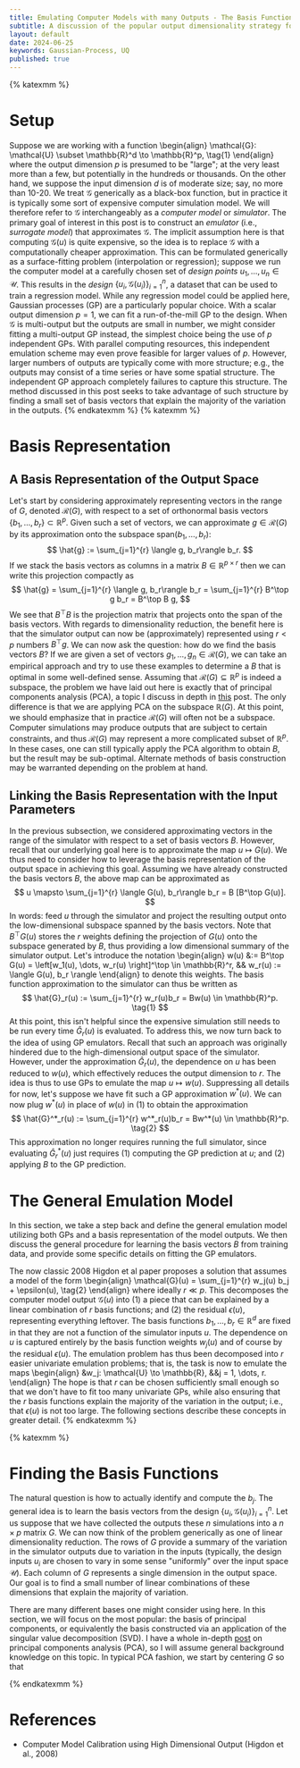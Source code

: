 ```yaml
---
title: Emulating Computer Models with many Outputs - The Basis Function Approach
subtitle: A discussion of the popular output dimensionality strategy for emulating multi-output functions.
layout: default
date: 2024-06-25
keywords: Gaussian-Process, UQ
published: true
---
```


{% katexmm %}
# Setup
Suppose we are working with a function
\begin{align}
\mathcal{G}: \mathcal{U} \subset \mathbb{R}^d \to \mathbb{R}^p, \tag{1}
\end{align}
where the output dimension $p$ is presumed to be "large"; at the very least
more than a few, but potentially in the hundreds or thousands. On the other
hand, we suppose the input dimension $d$ is of moderate size; say, no more than
10-20. We treat $\mathcal{G}$ generically as a black-box function, but in
practice it is typically some
sort of expensive computer simulation model. We will therefore
refer to $\mathcal{G}$ interchangeably as a *computer model* or *simulator*.
The primary goal of interest
in this post is to construct an *emulator* (i.e., *surrogate model*) that
approximates $\mathcal{G}$. The implicit assumption here is that computing $\mathcal{G}(u)$ is
quite expensive, so the idea is to replace $\mathcal{G}$ with a computationally cheaper
approximation. This can be formulated generically as a surface-fitting problem
(interpolation or regression); suppose
we run the computer model at a carefully chosen set of *design points*
$u_1, \dots, u_n \in \mathcal{U}$. This results in the *design*
$\{u_i, \mathcal{G}(u_i)\}_{i=1}^{n}$, a dataset that can be used to train a regression
model. While any regression model could be applied here, Gaussian processes (GP)
are a particularly popular choice. With a scalar output dimension $p=1$, we can
fit a run-of-the-mill GP to the design. When $\mathcal{G}$ is multi-output but the outputs
are small in number, we might consider fitting a multi-output GP instead, the
simplest choice being the use of $p$ independent GPs. With parallel computing
resources, this independent emulation scheme may even prove feasible for larger values
of $p$. However, larger numbers of outputs are typically come with more
structure; e.g., the outputs may consist of a time series or have some spatial
structure. The independent GP approach completely failures to capture this
structure. The method discussed in this post seeks to take advantage of such
structure by finding a small set of basis vectors that explain the majority of
the variation in the outputs.
{% endkatexmm %}
{% katexmm %}

# Basis Representation

## A Basis Representation of the Output Space
Let's start by considering approximately representing vectors in the range of $G$,
denoted $\mathcal{R}(G)$, with respect to a set of orthonormal basis vectors
$\{b_1, \dots, b_r\} \subset \mathbb{R}^p$. Given such a set of vectors, we can
approximate $g \in \mathcal{R}(G)$ by its approximation onto the subspace
$\text{span}(b_1, \dots, b_r)$:
$$
\hat{g} := \sum_{j=1}^{r} \langle g, b_r\rangle b_r.
$$
If we stack the basis vectors as columns in a matrix $B \in \mathbb{R}^{p \times r}$
then we can write this projection compactly as
$$
\hat{g}
= \sum_{j=1}^{r} \langle g, b_r\rangle b_r
= \sum_{j=1}^{r} B^\top g b_r
= B^\top B g,
$$
We see that $B^\top B$ is the projection matrix that projects onto the span of the
basis vectors. With regards to dimensionality reduction, the benefit here is that
the simulator output can now be (approximately) represented using $r < p$ numbers
$B^\top g$. We can now ask the question: how do we find the basis vectors $B$?
If we are given a set of vectors $g_1, \dots, g_n \in \mathcal{R}(G)$, we can take
an empirical approach and try to use these examples to determine a $B$ that is
optimal in some well-defined sense.
Assuming that $\mathcal{R}(G) \subseteq \mathbb{R}^p$ is indeed a subspace, the
problem we have laid out here is exactly that of principal components analysis
(PCA), a topic I discuss in depth in [this](https://arob5.github.io/blog/2023/12/15/PCA/)
post. The only difference is that we are applying PCA on the subspace
$\mathbb{R}(G)$. At this point, we should emphasize that in practice
$\mathcal{R}(G)$ will often not be a subspace. Computer simulations may produce
outputs that are subject to certain constraints, and thus $\mathcal{R}(G)$ may
represent a more complicated subset of $\mathbb{R}^p$. In these cases, one
can still typically apply the PCA algorithm to obtain $B$, but the result may
be sub-optimal. Alternate methods of basis construction may be warranted depending
on the problem at hand.

## Linking the Basis Representation with the Input Parameters
In the previous subsection, we considered approximating vectors in the range of
the simulator with respect to a set of basis vectors $B$. However, recall that our
underlying goal here is to approximate the map $u \mapsto G(u)$. We thus need to
consider how to leverage the basis representation of the output space in achieving
this goal. Assuming we have already constructed the basis vectors $B$, the above
map can be approximated as
$$
u \mapsto \sum_{j=1}^{r} \langle G(u), b_r\rangle b_r = B [B^\top G(u)].
$$
In words: feed $u$ through the simulator and project the resulting output onto
the low-dimensional subspace spanned by the basis vectors. Note that
$B^\top G(u)$ stores the $r$ weights defining the projection of $G(u)$ onto the
subspace generated by $B$, thus providing a low dimensional summary of the
simulator output. Let's introduce the notation
\begin{align}
w(u) &:= B^\top G(u) = \left[w_1(u), \dots, w_r(u) \right]^\top \in \mathbb{R}^r,
&& w_r(u) := \langle G(u), b_r \rangle
\end{align}
to denote this weights. The basis function approximation to the simulator can thus
be written as
$$
\hat{G}_r(u) := \sum_{j=1}^{r} w_r(u)b_r = Bw(u) \in \mathbb{R}^p. \tag{1}
$$
At this point, this
isn't helpful since the expensive simulation still needs to be run every time
$\hat{G}_r(u)$ is evaluated. To address this, we now turn back to the idea of
using GP emulators. Recall that such an approach was originally hindered due to the
high-dimensional output space of the simulator. However, under the approximation
$\hat{G}_r(u)$, the dependence on $u$ has been reduced to $w(u)$, which
effectively reduces the output dimension to $r$. The idea is thus to use GPs
to emulate the map $u \mapsto w(u)$. Suppressing all details for now, let's suppose
we have fit such a GP approximation $w^*(u)$. We can now plug $w^*(u)$ in place of
$w(u)$ in (1) to obtain the approximation
$$
\hat{G}^*_r(u) := \sum_{j=1}^{r} w^*_r(u)b_r = Bw^*(u) \in \mathbb{R}^p. \tag{2}
$$
This approximation no longer requires running the full simulator, since evaluating
$\hat{G}^*_r(u)$ just requires (1) computing the GP prediction at $u$; and
(2) applying $B$ to the GP prediction.

# The General Emulation Model  
In this section, we take a step back and define the general emulation model utilizing
both GPs and a basis representation of the model outputs. We then discuss the general
procedure for learning the basis vectors $B$ from training data, and provide some
specific details on fitting the GP emulators. 



The now classic 2008 Higdon et al paper proposes a solution that assumes a model
of the form
\begin{align}
\mathcal{G}(u) = \sum_{j=1}^{r} w_j(u) b_j + \epsilon(u), \tag{2}
\end{align}
where ideally $r \ll p$. This decomposes the computer model output $\mathcal{G}(u)$ into
(1) a piece that can be explained by a linear combination of $r$ basis functions;
and (2) the residual $\epsilon(u)$, representing everything leftover. The basis
functions $b_1, \dots, b_r \in \mathbb{R}^d$ are fixed in that they are not a
function of the simulator inputs $u$. The dependence on $u$ is captured entirely
by the basis function weights $w_j(u)$ and of course by the residual $\epsilon(u)$.
The emulation problem has thus been decomposed into $r$ easier univariate
emulation problems; that is, the task is now to emulate the maps
\begin{align}
&w_j: \mathcal{U} \to \mathbb{R}, &&j = 1, \dots, r.
\end{align}
The hope is that $r$ can be chosen sufficiently small enough so that we don't
have to fit too many univariate GPs, while also ensuring that the $r$ basis
functions explain the majority of the variation in the output; i.e., that
$\epsilon(u)$ is not too large. The following sections describe these concepts
in greater detail.
{% endkatexmm %}

{% katexmm %}
# Finding the Basis Functions
The natural question is how to actually identify and compute the $b_j$. The
general idea is to learn the basis vectors from the design
$\{u_i, \mathcal{G}(u_i)\}_{i=1}^{n}$.
Let us suppose that we have collected the outputs these $n$ simulations into a
$n \times p$ matrix $G$. We can now think of the problem generically as one
of linear dimensionality reduction. The rows of $G$ provide a summary of the
variation in the simulator outputs due to variation in the inputs (typically,
the design inputs $u_i$ are chosen to vary in some sense "uniformly" over the
input space $\mathcal{U}$). Each column of $G$ represents a single dimension
in the output space. Our goal is to find a small number of
linear combinations of these dimensions that explain the majority of variation.

There are many different bases one might consider using here. In this section,
we will focus on the most popular: the basis of principal components,
or equivalently the basis constructed via an application of the singular
value decomposition (SVD). I have a whole in-depth
[post](https://arob5.github.io/blog/2023/12/15/PCA/) on principal components
analysis (PCA), so I will assume general background knowledge on this topic.
In typical PCA fashion, we start by centering $G$ so that

{% endkatexmm %}


# References
- Computer Model Calibration using High Dimensional Output (Higdon et al., 2008)

